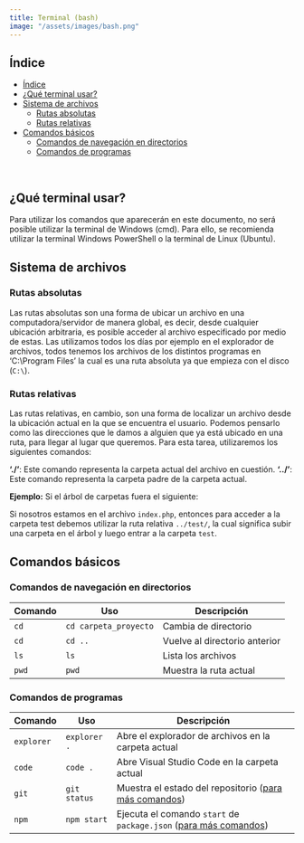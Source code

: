 ```yaml
---
title: Terminal (bash)
image: "/assets/images/bash.png"
---
```


## Índice

- [Índice](#índice)
- [¿Qué terminal usar?](#qué-terminal-usar)
- [Sistema de archivos](#sistema-de-archivos)
  - [Rutas absolutas](#rutas-absolutas)
  - [Rutas relativas](#rutas-relativas)
- [Comandos básicos](#comandos-básicos)
  - [Comandos de navegación en directorios](#comandos-de-navegación-en-directorios)
  - [Comandos de programas](#comandos-de-programas)

<br>

## ¿Qué terminal usar?

Para utilizar los comandos que aparecerán en este documento, no será posible utilizar la terminal de Windows (cmd). Para ello, se recomienda utilizar la terminal Windows PowerShell o la terminal de Linux (Ubuntu).

## Sistema de archivos

### Rutas absolutas

Las rutas absolutas son una forma de ubicar un archivo en una computadora/servidor de manera global, es decir, desde cualquier ubicación arbitraria, es posible acceder al archivo especificado por medio de estas. Las utilizamos todos los días por ejemplo en el explorador de archivos, todos tenemos los archivos de los distintos programas en ‘C:\Program Files’ la cual es una ruta absoluta ya que empieza con el disco (`C:\`).

### Rutas relativas

Las rutas relativas, en cambio, son una forma de localizar un archivo desde la ubicación actual en la que se encuentra el usuario. Podemos pensarlo como las direcciones que le damos a alguien que ya está ubicado en una ruta, para llegar al lugar que queremos. Para esta tarea, utilizaremos los siguientes comandos:

**‘./’**: Este comando representa la carpeta actual del archivo en cuestión.
**‘../’**: Este comando representa la carpeta padre de la carpeta actual.

**Ejemplo:**
Si el árbol de carpetas fuera el siguiente:

Si nosotros estamos en el archivo `index.php`, entonces para acceder a la carpeta test debemos utilizar la ruta relativa `../test/`, la cual significa subir una carpeta en el árbol y luego entrar a la carpeta `test`.

## Comandos básicos

### Comandos de navegación en directorios

| Comando | Uso                   | Descripción                   |
| ------- | --------------------- | ----------------------------- |
| `cd`    | `cd carpeta_proyecto` | Cambia de directorio          |
| `cd`    | `cd ..`               | Vuelve al directorio anterior |
| `ls`    | `ls`                  | Lista los archivos            |
| `pwd`   | `pwd`                 | Muestra la ruta actual        |

### Comandos de programas

| Comando    | Uso          | Descripción                                                                                                                       |
| ---------- | ------------ | --------------------------------------------------------------------------------------------------------------------------------- |
| `explorer` | `explorer .` | Abre el explorador de archivos en la carpeta actual                                                                               |
| `code`     | `code .`     | Abre Visual Studio Code en la carpeta actual                                                                                      |
| `git`      | `git status` | Muestra el estado del repositorio ([para más comandos](https://cheatsheets-nachovigilante.vercel.app/cheatsheet/git))          |
| `npm`      | `npm start`  | Ejecuta el comando `start` de `package.json` ([para más comandos](https://cheatsheets-nachovigilante.vercel.app/cheatsheet/node)) |
